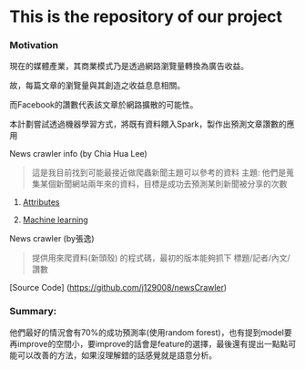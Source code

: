 # This is the repository of our project

### Motivation

現在的媒體產業，其商業模式乃是透過網路瀏覽量轉換為廣告收益。

故，每篇文章的瀏覽量與其創造之收益息息相關。

而Facebook的讚數代表該文章於網路擴散的可能性。

本計劃嘗試透過機器學習方式，將既有資料餵入Spark，製作出預測文章讚數的應用

News crawler info (by Chia Hua Lee)
>這是我目前找到可能最接近做爬蟲新聞主題可以參考的資料
>主題: 他們是蒐集某個新聞網站兩年來的資料，目標是成功去預測某則新聞被分享的次數

1. [Attributes](http://archive.ics.uci.edu/ml/datasets/Online+News+Popularity)

2. [Machine learning](http://cs229.stanford.edu/proj2015/328_report.pdf)

News crawler (by張逸)
>提供用來爬資料(新頭殼) 的程式碼，最初的版本能夠抓下 標題/記者/內文/讚數

[Source Code] (https://github.com/j129008/newsCrawler)

### Summary:

他們最好的情況會有70%的成功預測率(使用random forest)，也有提到model要再improve的空間小，要improve的話會是feature的選擇，最後還有提出一點點可能可以改善的方法，如果沒理解錯的話感覺就是語意分析。
